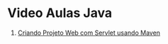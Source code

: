 # Video Aulas Java

1. [Criando Projeto Web com Servlet usando Maven](https://youtu.be/sIEkwwlbOuY)
